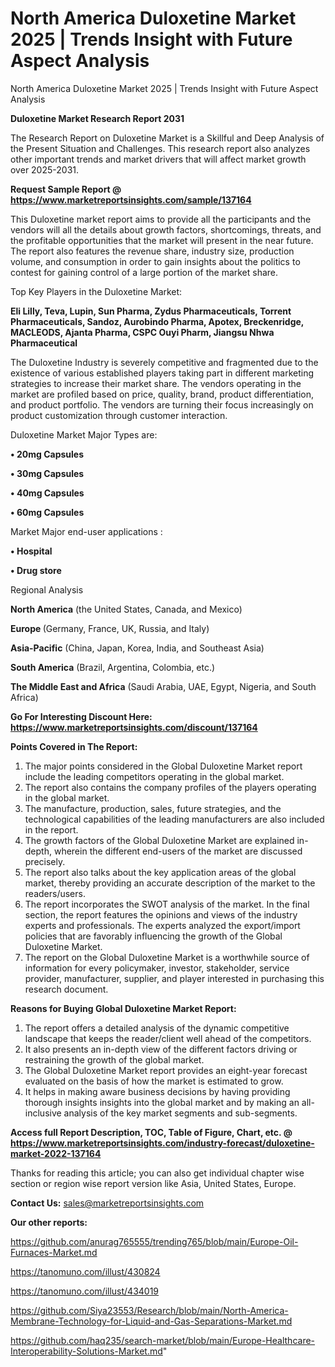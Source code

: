 # North America Duloxetine Market 2025 | Trends Insight with Future Aspect Analysis
North America Duloxetine Market 2025 | Trends Insight with Future Aspect Analysis

<strong>Duloxetine Market Research Report 2031</strong>

The Research Report on Duloxetine Market is a Skillful and Deep Analysis of the Present Situation and Challenges. This research report also analyzes other important trends and market drivers that will affect market growth over 2025-2031.

<strong>Request Sample Report @ <a href=https://www.marketreportsinsights.com/sample/137164>https://www.marketreportsinsights.com/sample/137164</a></strong>

This Duloxetine market report aims to provide all the participants and the vendors will all the details about growth factors, shortcomings, threats, and the profitable opportunities that the market will present in the near future. The report also features the revenue share, industry size, production volume, and consumption in order to gain insights about the politics to contest for gaining control of a large portion of the market share.

Top Key Players in the Duloxetine Market:

<strong>Eli Lilly, Teva, Lupin, Sun Pharma, Zydus Pharmaceuticals, Torrent Pharmaceuticals, Sandoz, Aurobindo Pharma, Apotex, Breckenridge, MACLEODS, Ajanta Pharma, CSPC Ouyi Pharm, Jiangsu Nhwa Pharmaceutical</strong>

The Duloxetine Industry is severely competitive and fragmented due to the existence of various established players taking part in different marketing strategies to increase their market share. The vendors operating in the market are profiled based on price, quality, brand, product differentiation, and product portfolio. The vendors are turning their focus increasingly on product customization through customer interaction.

Duloxetine Market Major Types are:

<strong>• 20mg Capsules

• 30mg Capsules

• 40mg Capsules

• 60mg Capsules</strong>

Market Major end-user applications :

<strong>• Hospital

• Drug store</strong>

Regional Analysis

</u><strong><b>North America</b></strong> (the United States, Canada, and Mexico)

<strong><b>Europe </b></strong>(Germany, France, UK, Russia, and Italy)

<strong><b>Asia-Pacific</b></strong> (China, Japan, Korea, India, and Southeast Asia)

<strong><b>South America</b></strong> (Brazil, Argentina, Colombia, etc.)

<strong><b>The Middle East and Africa</b></strong> (Saudi Arabia, UAE, Egypt, Nigeria, and South Africa)

<strong>Go For Interesting Discount Here: <a href=https://www.marketreportsinsights.com/discount/137164>https://www.marketreportsinsights.com/discount/137164</a></strong>

<strong>Points Covered in The Report:</strong>
<ol>
  <li>The major points considered in the Global Duloxetine Market report include the leading competitors operating in the global market.</li>
  <li>The report also contains the company profiles of the players operating in the global market.</li>
  <li>The manufacture, production, sales, future strategies, and the technological capabilities of the leading manufacturers are also included in the report.</li>
  <li>The growth factors of the Global Duloxetine Market are explained in-depth, wherein the different end-users of the market are discussed precisely.</li>
  <li>The report also talks about the key application areas of the global market, thereby providing an accurate description of the market to the readers/users.</li>
  <li>The report incorporates the SWOT analysis of the market. In the final section, the report features the opinions and views of the industry experts and professionals. The experts analyzed the export/import policies that are favorably influencing the growth of the Global Duloxetine Market.</li>
  <li>The report on the Global Duloxetine Market is a worthwhile source of information for every policymaker, investor, stakeholder, service provider, manufacturer, supplier, and player interested in purchasing this research document.</li>
</ol>
<strong>Reasons for Buying Global Duloxetine Market Report:</strong>

<ol>
  <li>The report offers a detailed analysis of the dynamic competitive landscape that keeps the reader/client well ahead of the competitors.</li>
  <li>It also presents an in-depth view of the different factors driving or restraining the growth of the global market.</li>
  <li>The Global Duloxetine Market report provides an eight-year forecast evaluated on the basis of how the market is estimated to grow.</li>
  <li>It helps in making aware business decisions by having providing thorough insights insights into the global market and by making an all-inclusive analysis of the key market segments and sub-segments.</li>
</ol>
<strong>Access full Report Description, TOC, Table of Figure, Chart, etc. @ <a href=https://www.marketreportsinsights.com/industry-forecast/duloxetine-market-2022-137164>https://www.marketreportsinsights.com/industry-forecast/duloxetine-market-2022-137164</a></strong>


Thanks for reading this article; you can also get individual chapter wise section or region wise report version like Asia, United States, Europe.

<strong>Contact Us:</strong>
sales@marketreportsinsights.com

<strong>Our other reports:</strong>

<a href=https://github.com/anurag765555/trending765/blob/main/Europe-Oil-Furnaces-Market.md>https://github.com/anurag765555/trending765/blob/main/Europe-Oil-Furnaces-Market.md</a>

<a href=https://tanomuno.com/illust/430824>https://tanomuno.com/illust/430824</a>

<a href=https://tanomuno.com/illust/434019>https://tanomuno.com/illust/434019</a>

<a href=https://github.com/Siya23553/Research/blob/main/North-America-Membrane-Technology-for-Liquid-and-Gas-Separations-Market.md>https://github.com/Siya23553/Research/blob/main/North-America-Membrane-Technology-for-Liquid-and-Gas-Separations-Market.md</a>

<a href=https://github.com/haq235/search-market/blob/main/Europe-Healthcare-Interoperability-Solutions-Market.md>https://github.com/haq235/search-market/blob/main/Europe-Healthcare-Interoperability-Solutions-Market.md</a>"
